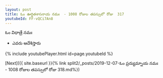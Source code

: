 ```yaml
---
layout: post
title: ఓం ఊర్జితశాసనాయ నమః  - 1008 రోజుల తపస్సులో రోజు  317
youtubeId: FF-vQCi7An8
---
```

 
 
 ఓం విధాత్రే నమః  
 
 -  ఎవరు ఆదేశిస్తారు 
 
  
 
  
 
 
 
 
 
 


{% include youtubePlayer.html id=page.youtubeId %}
 
[Next]({{ site.baseurl }}{% link  split2/_posts/2019-12-07-ఓం ప్రద్యుమ్నాయ నమః  - 1008 రోజుల తపస్సులో రోజు  318.md%})
 

